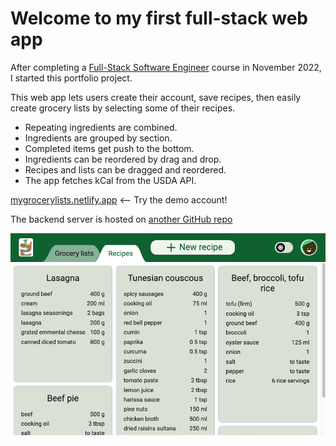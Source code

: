 # Welcome to my first full-stack web app

After completing a [Full-Stack Software Engineer](https://www.codecademy.com/learn/paths/full-stack-engineer-career-path) course in November 2022, I started this portfolio project. 

This web app lets users create their account, save recipes, then easily create grocery lists by selecting some of their recipes. 
- Repeating ingredients are combined.
- Ingredients are grouped by section.
- Completed items get push to the bottom.
- Ingredients can be reordered by drag and drop.
- Recipes and lists can be dragged and reordered.
- The app fetches kCal from the USDA API.

[mygrocerylists.netlify.app](https://mygrocerylists.netlify.app/) <-- Try the demo account!

The backend server is hosted on [another GitHub repo](https://github.com/LongWyrsch/Grocery-list_backend)

![screenshot](./src/assets/AppScreenshot.png)